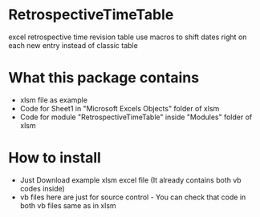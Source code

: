 # RetrospectiveTimeTable
excel retrospective time revision table use macros to shift dates right on each new entry instead of classic table

# What this package contains
- xlsm file as example
- Code for Sheet1 in "Microsoft Excels Objects" folder of xlsm
- Code for module "RetrospectiveTimeTable" inside "Modules" folder of xlsm

# How to install
- Just Download example xlsm excel file (It already contains both vb codes inside)
- vb files here are just for source control - You can check that code in both vb files same as in xlsm